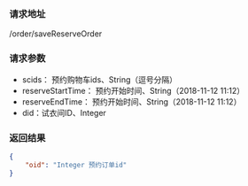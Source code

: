 ### 请求地址

/order/saveReserveOrder

### 请求参数
 
* scids： 预约购物车ids、String（逗号分隔）
* reserveStartTime： 预约开始时间、String（2018-11-12 11:12）
* reserveEndTime： 预约开始时间、String（2018-11-12 11:12）
* did：试衣间ID、Integer

### 返回结果

```json
{
    "oid": "Integer 预约订单id"  
}
```